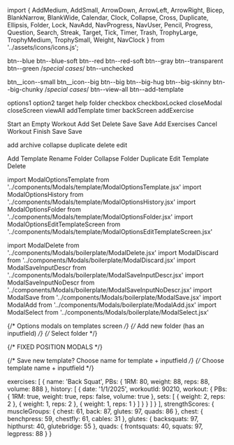 import {
    AddMedium, AddSmall, ArrowDown, ArrowLeft, ArrowRight, Bicep, BlankNarrow, BlankWide,
    Calendar, Clock, Collapse, Cross, Duplicate, Ellipsis, Folder, Lock,
    NavAdd, NavProgress, NavUser, Pencil, Progress, Question, Search, Streak,
    Target, Tick, Timer, Trash, TrophyLarge, TrophyMedium, TrophySmall, Weight, NavClock
} from '../assets/icons/icons.js';



btn--blue
btn--blue-soft
btn--red
btn--red-soft
btn--gray
btn--transparent
btn--green
/*special cases*/
btn--unchecked



btn__icon--small
btn__icon--big
btn--big
btn--big-hug
btn--big-skinny
btn--big-chunky
/*special cases*/
btn--view-all
btn--add-template







options1
option2
target
help
folder
checkbox
checkboxLocked
closeModal
closeScreen
viewAll
addTemplate
timer
backScreen
addExercise


<ButtonSmall type='options1' />
<ButtonSmall type='option2' />
<ButtonSmall type='target' />
<ButtonSmall type='help' />
<ButtonSmall type='folder' />
<ButtonSmall type='checkbox' />
<ButtonSmall type='checkboxLocked' />
<ButtonSmall type='closeModal' />
<ButtonSmall type='viewAll' />
<ButtonSmall type='viewAll' />
<ButtonSmall type='addTemplate' />
<ButtonSmall type='timer' />
<ButtonSmall type='backScreen' />
<ButtonSmall type='addExercise' />

<ButtonBig color='blue' size='chunky'>Start an Empty Workout</ButtonBig>
<ButtonBig color='gray' size='skinny' icon='add'>Add Set</ButtonBig>
<ButtonBig color='red'>Delete</ButtonBig>
<ButtonBig color='gray'>Save</ButtonBig>
<ButtonBig color='blue'>Save</ButtonBig>
<ButtonBig color='blueSoft'>Add Exercises</ButtonBig>
<ButtonBig color='redSoft'>Cancel Workout</ButtonBig>
<ButtonBig color='green' size='hug'>Finish</ButtonBig>
<ButtonBig color='blue' size='hug'>Save</ButtonBig>
<ButtonBig color='transparent' size='hug'>Save</ButtonBig>


add
archive
collapse
duplicate
delete
edit

<div className='modal-options modal-options--default-width'>
    <ButtonModal type='options' icon='add'>Add Template</ButtonModal>
    <ButtonModal type='options' icon='archive'>Rename Folder</ButtonModal>
    <ButtonModal type='options' icon='collapse'>Collapse Folder</ButtonModal>
    <ButtonModal type='options' icon='duplicate'>Duplicate</ButtonModal>
    <ButtonModal type='options' icon='edit'>Edit Template</ButtonModal>
    <ButtonModal type='optionsDelete' icon='delete'>Delete</ButtonModal>
</div>



import ModalOptionsTemplate from '../components/Modals/template/ModalOptionsTemplate.jsx'
import ModalOptionsHistory from '../components/Modals/template/ModalOptionsHistory.jsx'
import ModalOptionsFolder from '../components/Modals/template/ModalOptionsFolder.jsx'
import ModalOptionsEditTemplateScreen from '../components/Modals/template/ModalOptionsEditTemplateScreen.jsx'

import ModalDelete from '../components/Modals/boilerplate/ModalDelete.jsx'
import ModalDiscard from '../components/Modals/boilerplate/ModalDiscard.jsx'
import ModalSaveInputDescr from '../components/Modals/boilerplate/ModalSaveInputDescr.jsx'
import ModalSaveInputNoDescr from '../components/Modals/boilerplate/ModalSaveInputNoDescr.jsx'
import ModalSave from '../components/Modals/boilerplate/ModalSave.jsx'
import ModalAdd from '../components/Modals/boilerplate/ModalAdd.jsx'
import ModalSelect from '../components/Modals/boilerplate/ModalSelect.jsx'




{/* Options modals on templates screen */}
<ModalOptionsTemplate />
<ModalOptionsHistory />
<ModalOptionsFolder />
<ModalOptionsEditTemplateScreen />
{/* Add new folder (has an inputfield) */}
<ModalAdd />
{/* Select folder */}
<ModalSelect />

{/* FIXED POSITION MODALS */}
<ModalDelete />
<ModalDiscard />
<ModalSave />

{/* Save new template? Choose name for template + inputfield */}
<ModalSaveInputDescr />
{/* Choose template name + inputfield */}
<ModalSaveInputNoDescr />





exercises: [
    {
        name: 'Back Squat',
        PBs: { 1RM: 80, weight: 88, reps: 88, volume: 888 },
        history: [
            {
                date: '1/1/2025',
                workoutId: 90210,
                workout: {
                    PBs: { 1RM: true, weight: true, reps: false, volume: true },
                    sets: [
                        { weight: 2, reps: 2 },
                        { weight: 1, reps: 2 },
                        { weight: 1, reps: 1 }
                    ]
                }
            }
        ]
    }
],
strengthScores: {
    muscleGroups: { chest: 61, back: 87, glutes: 97, quads: 86 },
    chest: { benchpress: 59, chestfly: 61, cables: 31 },
    glutes: { backsquats: 97, hipthurst: 40, glutebridge: 55 },
    quads: { frontsquats: 40, squats: 97, legpress: 88 }
}
